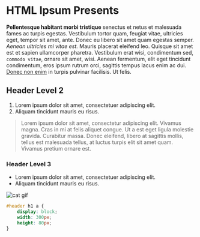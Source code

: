 # HTML Ipsum Presents
	       
**Pellentesque habitant morbi tristique** senectus et netus et malesuada fames ac turpis egestas. Vestibulum tortor quam, feugiat vitae, ultricies eget, tempor sit amet, ante. Donec eu libero sit amet quam egestas semper. <em>Aenean ultricies mi vitae est.</em> Mauris placerat eleifend leo. Quisque sit amet est et sapien ullamcorper pharetra. Vestibulum erat wisi, condimentum sed, `commodo vitae`, ornare sit amet, wisi. Aenean fermentum, elit eget tincidunt condimentum, eros ipsum rutrum orci, sagittis tempus lacus enim ac dui. <a href="#">Donec non enim</a> in turpis pulvinar facilisis. Ut felis.
 
## Header Level 2
	       

1. Lorem ipsum dolor sit amet, consectetuer adipiscing elit.
2. Aliquam tincidunt mauris eu risus.
 
> Lorem ipsum dolor sit amet, consectetur adipiscing elit. Vivamus magna. Cras in mi at felis aliquet congue. Ut a est eget ligula molestie gravida. Curabitur massa. Donec eleifend, libero at sagittis mollis, tellus est malesuada tellus, at luctus turpis elit sit amet quam. Vivamus pretium ornare est.
 
### Header Level 3
 
* Lorem ipsum dolor sit amet, consectetuer adipiscing elit.</li>
* Aliquam tincidunt mauris eu risus.</li>
 
![cat gif](http://i.imgur.com/v1gUYem.gif)

```css
#header h1 a { 
	display: block; 
	width: 300px; 
	height: 80px; 
}
```
